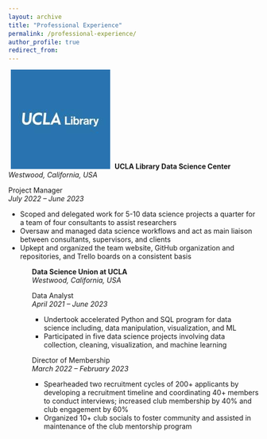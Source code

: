 ```yaml
---
layout: archive
title: "Professional Experience"
permalink: /professional-experience/
author_profile: true
redirect_from:
---
```


<p class="PE_p">
  <img src="/images/UCLA_Library_Logo.jpeg" alt="UCLA Library" class="PE_image" hspace="5">
  <span class="PE_text"> <strong> UCLA Library Data Science Center </strong>  <br /> <em> Westwood, California, USA </em> </span>
</p>

<p>
<span class="PE_text"> Project Manager <br /> <em> July 2022 – June 2023 </em> <ul>
    <li>Scoped and delegated work for 5-10 data science projects a quarter for a team of four consultants to assist researchers</li>
    <li>Oversaw and managed data science workflows and act as main liaison between consultants, supervisors, and clients</li>
    <li>Upkept and organized the team website, GitHub organization and repositories, and Trello boards on a consistent basis</li> <ul> </span> </p>

**Data Science Union at UCLA** \
*Westwood, California, USA*

Data Analyst \
*April 2021 – June 2023*
* Undertook accelerated Python and SQL program for data science including, data manipulation, visualization, and ML
* Participated in five data science projects involving data collection, cleaning, visualization, and machine learning 

Director of Membership \
*March 2022 – February 2023*
* Spearheaded two recruitment cycles of 200+ applicants by developing a recruitment timeline and coordinating 40+ members to conduct interviews; increased club membership by 40% and club engagement by 60%
* Organized 10+ club socials to foster community and assisted in maintenance of the club mentorship program